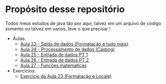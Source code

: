 # Propósito desse repositório
Todos meus estudos de java tão por aqui, talvez em um arquivo de codigo somento ou talvez em varios, leve o que precisar !

- Aulas:
    - [Aula 23 - Saída de dados (Formatação e tudo mais)](https://github.com/CalebeEvangelista/Udemy-Java/blob/main/Aulas/Aula23.java)
    - [Aula 24 - Processamento de dados (Casting)](https://github.com/CalebeEvangelista/Udemy-Java/blob/main/Aulas/Aula24.java)
    - [Aula 25 - Entrada de dados PT 1](https://github.com/CalebeEvangelista/Udemy-Java/blob/main/Aulas/Aula25.java)
    - [Aula 26 - Entrada de dados PT 2](https://github.com/CalebeEvangelista/Udemy-Java/blob/main/Aulas/Aula26.java)
    - [Aula 27 - Funções matematicas](https://github.com/CalebeEvangelista/Udemy-Java/blob/main/Aulas/Aula27.java)
- Exercícios:
    - [Exercício da Aula 23 (Formatação e Locale)](https://github.com/CalebeEvangelista/Udemy-Java/blob/main/Exercicios/Exe23.java)
